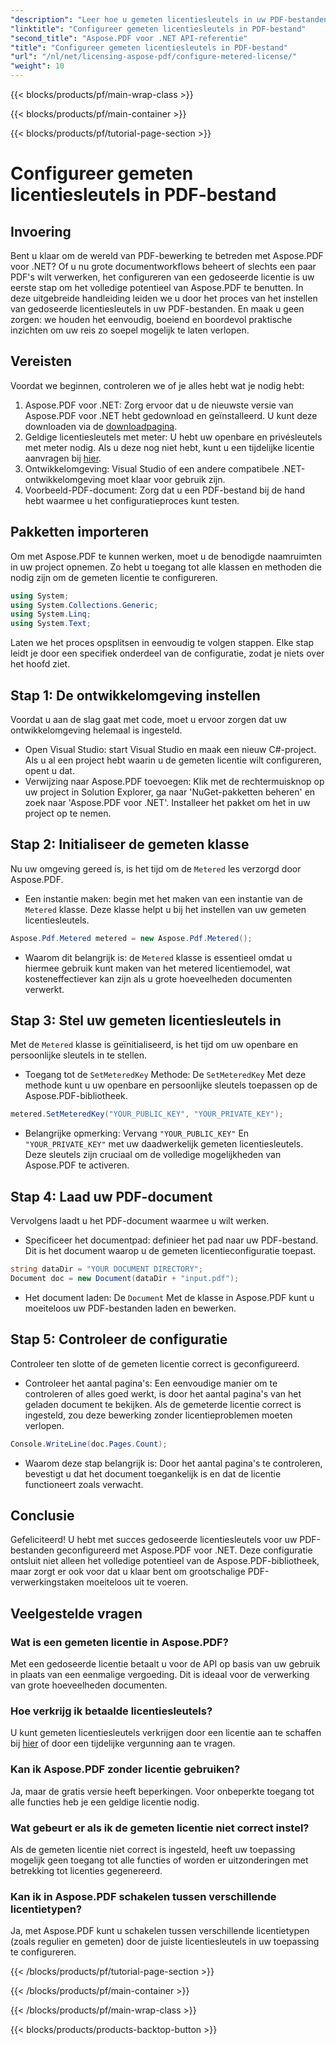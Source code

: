 ```yaml
---
"description": "Leer hoe u gemeten licentiesleutels in uw PDF-bestanden kunt configureren met Aspose.PDF voor .NET met deze uitgebreide, stapsgewijze handleiding."
"linktitle": "Configureer gemeten licentiesleutels in PDF-bestand"
"second_title": "Aspose.PDF voor .NET API-referentie"
"title": "Configureer gemeten licentiesleutels in PDF-bestand"
"url": "/nl/net/licensing-aspose-pdf/configure-metered-license/"
"weight": 10
---
```


{{< blocks/products/pf/main-wrap-class >}}

{{< blocks/products/pf/main-container >}}

{{< blocks/products/pf/tutorial-page-section >}}

# Configureer gemeten licentiesleutels in PDF-bestand

## Invoering

Bent u klaar om de wereld van PDF-bewerking te betreden met Aspose.PDF voor .NET? Of u nu grote documentworkflows beheert of slechts een paar PDF's wilt verwerken, het configureren van een gedoseerde licentie is uw eerste stap om het volledige potentieel van Aspose.PDF te benutten. In deze uitgebreide handleiding leiden we u door het proces van het instellen van gedoseerde licentiesleutels in uw PDF-bestanden. En maak u geen zorgen: we houden het eenvoudig, boeiend en boordevol praktische inzichten om uw reis zo soepel mogelijk te laten verlopen.

## Vereisten

Voordat we beginnen, controleren we of je alles hebt wat je nodig hebt:

1. Aspose.PDF voor .NET: Zorg ervoor dat u de nieuwste versie van Aspose.PDF voor .NET hebt gedownload en geïnstalleerd. U kunt deze downloaden via de [downloadpagina](https://releases.aspose.com/pdf/net/).
2. Geldige licentiesleutels met meter: U hebt uw openbare en privésleutels met meter nodig. Als u deze nog niet hebt, kunt u een tijdelijke licentie aanvragen bij [hier](https://purchase.aspose.com/temporary-license/).
3. Ontwikkelomgeving: Visual Studio of een andere compatibele .NET-ontwikkelomgeving moet klaar voor gebruik zijn.
4. Voorbeeld-PDF-document: Zorg dat u een PDF-bestand bij de hand hebt waarmee u het configuratieproces kunt testen.

## Pakketten importeren

Om met Aspose.PDF te kunnen werken, moet u de benodigde naamruimten in uw project opnemen. Zo hebt u toegang tot alle klassen en methoden die nodig zijn om de gemeten licentie te configureren.

```csharp
using System;
using System.Collections.Generic;
using System.Linq;
using System.Text;
```

Laten we het proces opsplitsen in eenvoudig te volgen stappen. Elke stap leidt je door een specifiek onderdeel van de configuratie, zodat je niets over het hoofd ziet.

## Stap 1: De ontwikkelomgeving instellen

Voordat u aan de slag gaat met code, moet u ervoor zorgen dat uw ontwikkelomgeving helemaal is ingesteld.

- Open Visual Studio: start Visual Studio en maak een nieuw C#-project. Als u al een project hebt waarin u de gemeten licentie wilt configureren, opent u dat.
- Verwijzing naar Aspose.PDF toevoegen: Klik met de rechtermuisknop op uw project in Solution Explorer, ga naar 'NuGet-pakketten beheren' en zoek naar 'Aspose.PDF voor .NET'. Installeer het pakket om het in uw project op te nemen.

## Stap 2: Initialiseer de gemeten klasse

Nu uw omgeving gereed is, is het tijd om de `Metered` les verzorgd door Aspose.PDF.

- Een instantie maken: begin met het maken van een instantie van de `Metered` klasse. Deze klasse helpt u bij het instellen van uw gemeten licentiesleutels.

```csharp
Aspose.Pdf.Metered metered = new Aspose.Pdf.Metered();
```

- Waarom dit belangrijk is: de `Metered` klasse is essentieel omdat u hiermee gebruik kunt maken van het metered licentiemodel, wat kosteneffectiever kan zijn als u grote hoeveelheden documenten verwerkt.

## Stap 3: Stel uw gemeten licentiesleutels in

Met de `Metered` klasse is geïnitialiseerd, is het tijd om uw openbare en persoonlijke sleutels in te stellen.

- Toegang tot de `SetMeteredKey` Methode: De `SetMeteredKey` Met deze methode kunt u uw openbare en persoonlijke sleutels toepassen op de Aspose.PDF-bibliotheek.

```csharp
metered.SetMeteredKey("YOUR_PUBLIC_KEY", "YOUR_PRIVATE_KEY");
```

- Belangrijke opmerking: Vervang `"YOUR_PUBLIC_KEY"` En `"YOUR_PRIVATE_KEY"` met uw daadwerkelijk gemeten licentiesleutels. Deze sleutels zijn cruciaal om de volledige mogelijkheden van Aspose.PDF te activeren.

## Stap 4: Laad uw PDF-document

Vervolgens laadt u het PDF-document waarmee u wilt werken.

- Specificeer het documentpad: definieer het pad naar uw PDF-bestand. Dit is het document waarop u de gemeten licentieconfiguratie toepast.

```csharp
string dataDir = "YOUR DOCUMENT DIRECTORY";
Document doc = new Document(dataDir + "input.pdf");
```

- Het document laden: De `Document` Met de klasse in Aspose.PDF kunt u moeiteloos uw PDF-bestanden laden en bewerken.

## Stap 5: Controleer de configuratie

Controleer ten slotte of de gemeten licentie correct is geconfigureerd.

- Controleer het aantal pagina's: Een eenvoudige manier om te controleren of alles goed werkt, is door het aantal pagina's van het geladen document te bekijken. Als de gemeterde licentie correct is ingesteld, zou deze bewerking zonder licentieproblemen moeten verlopen.

```csharp
Console.WriteLine(doc.Pages.Count);
```

- Waarom deze stap belangrijk is: Door het aantal pagina's te controleren, bevestigt u dat het document toegankelijk is en dat de licentie functioneert zoals verwacht.

## Conclusie

Gefeliciteerd! U hebt met succes gedoseerde licentiesleutels voor uw PDF-bestanden geconfigureerd met Aspose.PDF voor .NET. Deze configuratie ontsluit niet alleen het volledige potentieel van de Aspose.PDF-bibliotheek, maar zorgt er ook voor dat u klaar bent om grootschalige PDF-verwerkingstaken moeiteloos uit te voeren.

## Veelgestelde vragen

### Wat is een gemeten licentie in Aspose.PDF?  
Met een gedoseerde licentie betaalt u voor de API op basis van uw gebruik in plaats van een eenmalige vergoeding. Dit is ideaal voor de verwerking van grote hoeveelheden documenten.

### Hoe verkrijg ik betaalde licentiesleutels?  
U kunt gemeten licentiesleutels verkrijgen door een licentie aan te schaffen bij [hier](https://purchase.aspose.com/buy) of door een tijdelijke vergunning aan te vragen.

### Kan ik Aspose.PDF zonder licentie gebruiken?  
Ja, maar de gratis versie heeft beperkingen. Voor onbeperkte toegang tot alle functies heb je een geldige licentie nodig.

### Wat gebeurt er als ik de gemeten licentie niet correct instel?  
Als de gemeten licentie niet correct is ingesteld, heeft uw toepassing mogelijk geen toegang tot alle functies of worden er uitzonderingen met betrekking tot licenties gegenereerd.

### Kan ik in Aspose.PDF schakelen tussen verschillende licentietypen?  
Ja, met Aspose.PDF kunt u schakelen tussen verschillende licentietypen (zoals regulier en gemeten) door de juiste licentiesleutels in uw toepassing te configureren.


{{< /blocks/products/pf/tutorial-page-section >}}

{{< /blocks/products/pf/main-container >}}

{{< /blocks/products/pf/main-wrap-class >}}

{{< blocks/products/products-backtop-button >}}